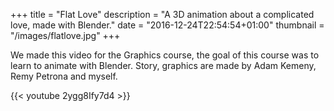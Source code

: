 +++
title = "Flat Love"
description = "A 3D animation about a complicated love, made with Blender."
date = "2016-12-24T22:54:54+01:00"
thumbnail = "/images/flatlove.jpg"
+++

We made this video for the Graphics course, the goal of this course was to learn to animate with Blender.
Story, graphics are made by Adam Kemeny, Remy Petrona and myself.

{{< youtube 2ygg8Ify7d4 >}}

